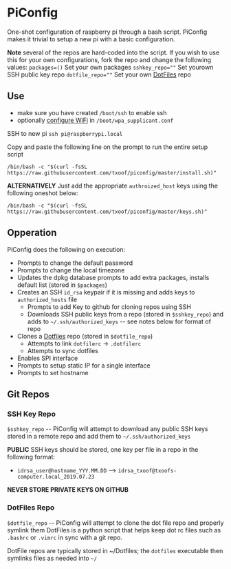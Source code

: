 PiConfig
========
One-shot configuration of raspberry pi through a bash script. PiConfig makes it trivial to setup a new pi with a basic configuration. 

**Note** several of the repos are hard-coded into the script. If you wish to use this for your own configurations, fork the repo and change the following values:
`packages=()` Set your own packages
`sshkey_repo=""` Set yourown SSH public key repo
`dotfile_repo=""` Set your own [DotFiles](https://pypi.org/project/dotfiles/) repo

## Use
* make sure you have created `/boot/ssh` to enable ssh
* optionally [configure WiFi](https://www.raspberrypi.org/documentation/configuration/wireless/wireless-cli.md) in `/boot/wpa_supplicant.conf`

SSH to new pi `ssh pi@raspberrypi.local`

Copy and paste the following line on the prompt to run the entire setup script

`/bin/bash -c "$(curl -fsSL https://raw.githubusercontent.com/txoof/piconfig/master/install.sh)"`

**ALTERNATIVELY**
Just add the appropriate `authroized_host` keys using the following oneshot below:

`/bin/bash -c "$(curl -fsSL https://raw.githubusercontent.com/txoof/piconfig/master/keys.sh)"`

## Opperation
PiConfig does the following on execution:
* Prompts to change the default password
* Prompts to change the local timezone
* Updates the dpkg database prompts to add extra packages, installs default list (stored in `$packages`)
* Creates an SSH `id_rsa` keypair if it is missing and adds keys to `authorized_hosts` file
   * Prompts to add Key to github for cloning repos using SSH
   * Downloads SSH public keys from a repo (stored in `$sshkey_repo`) and adds to `~/.ssh/authorized_keys` -- see notes below for format of repo
* Clones a [Dotfiles](https://pypi.org/project/dotfiles/) repo (stored in `$dotfile_repo`)
   * Attempts to link `dotfilerc` -> `.dotfilerc`
   * Attempts to sync dotfiles
* Enables SPI interface
* Prompts to setup static IP for a single interface
* Prompts to set hostname

## Git Repos
### SSH Key Repo
`$sshkey_repo` -- PiConfig will attempt to download any public SSH keys stored in a remote repo and add them to `~/.ssh/authorized_keys`

**PUBLIC** SSH keys should be stored, one key per file in a repo in the following format:
* `idrsa_user@hostname_YYY.MM.DD` --> `idrsa_txoof@txoofs-computer.local_2019.07.23`

**NEVER STORE PRIVATE KEYS ON GITHUB**

### DotFiles Repo
`$dotfile_repo` -- PiConfig will attempt to clone the dot file repo and properly symlink them
DotFiles is a python script that helps keep dot rc files such as `.bashrc` or `.vimrc` in sync with a git repo.

DotFile repos are typically stored in ~/Dotfiles; the `dotfiles` executable then symlinks files as needed into `~/` 
